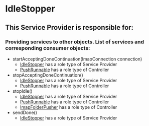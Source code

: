 # IdleStopper
## This Service Provider is responsible for:
### Providing services to other objects. List of services and corresponding consumer objects: 
* startAcceptingDoneContinuation(ImapConnection connection)
	* [IdleStopper](../ServiceProviders/IdleStopper.md) has a role type of Service Provider
	* [PushRunnable](../Controllers/PushRunnable.md) has a role type of Controller
* stopAcceptingDoneContinuation()
	* [IdleStopper](../ServiceProviders/IdleStopper.md) has a role type of Service Provider
	* [PushRunnable](../Controllers/PushRunnable.md) has a role type of Controller
* stopIdle()
	* [IdleStopper](../ServiceProviders/IdleStopper.md) has a role type of Service Provider
	* [PushRunnable](../Controllers/PushRunnable.md) has a role type of Controller
	* [ImapFolderPusher](../Controllers/ImapFolderPusher.md) has a role type of Controller
* sendDone()
	* [IdleStopper](../ServiceProviders/IdleStopper.md) has a role type of Service Provider

